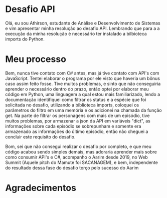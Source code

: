 # Desafio API

Olá, eu sou Athirson, estudante de Análise e Desenvolvimento de Sistemas e vim apresentar minha resolução ao desafio API. Lembrando que para a a execução da minha resolução é necessário ter instalado a bilbioteca imports do Python.

# Meu  processo

Bem, nunca tive contato com C# antes, mas já tive contato com API's com JavaScript. Tentei elaborar o programa por ele visto que haveria um bônus caso assim feito fosse. Tive muitos problemas, e sinto que não conseguiria aprender o necessário dentro do prazo, então optei por elaborar meu código em Python, uma linguagem a qual estou mais familiarizado, lendo a documentação identifiquei como filtrar os status e a espécie que foi solicitada no desafio, utilizando a biblioteca imports, coloquei os parâmetros do filtro em uma memória e os adicionei na chamada da função get. Na parte de filtrar os personagens com mais de um episódio, tive muitos problemas, por armazenar a json da API em variáveis "dict", as informações sobre cada episódio se sobrepunham e somente era armazenado as informações do último episódio, então não cheguei a concluir este requisito do desafio. 

Bom, sei que não consegui realizar o desafio por completo, e que meu código acabou sendo simples demais, mas adoraria aprender mais sobre como consumir API's e C#, acompanho o Aarim desde 2019, no Web Summit (Aquele pitch do Mamute foi SACANAGEM), e bem, independente do resultado dessa fase do desafio torço pelo sucesso do Aarim
# Agradecimentos